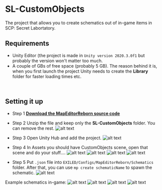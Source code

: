 # SL-CustomObjects
 The project that allows you to create schematics out of in-game items in SCP: Secret Labortatory.
 
 ## Requirements
 - Unity Editor (the project is made in `Unity version 2020.3.0f1` but probably the version won't matter too much.
 - A couple of GBs of free space (probably 5 GB). The reason behind it is, when you first launch the project Unity needs to create the **Library** folder for faster loading times etc.
 <br>

## Setting it up
- Step 1
 [**Download the MapEditorReborn source code**](https://github.com/Michal78900/MapEditorReborn/archive/refs/heads/main.zip)
 
 - Step 2
 Unzip the file and keep only the **SL-CustomObjects** folder. You can remove the rest.
 ![alt text](https://cdn.discordapp.com/attachments/859071008468238386/908418425725018192/unknown.png)
 
 - Step 3
 Open Unity Hub and add the project.
 ![alt text](https://cdn.discordapp.com/attachments/859071008468238386/908131196297437224/AddingTheProject.png)
 
 - Step 4
 In Assets you should have CustomObjects scene, open that scene and do your stuff....
 ![alt text](https://cdn.discordapp.com/attachments/859071008468238386/908131204820271105/Scene.png)
  ![alt text](https://cdn.discordapp.com/attachments/859071008468238386/908131170385023076/AddingSchematicComponent.png)
 ![alt text](https://cdn.discordapp.com/attachments/859071008468238386/908131200516915260/DragAndDrop.png)
![alt text](https://cdn.discordapp.com/attachments/859071008468238386/908131198935642152/Building.png)

- Step 5
Put `.json` file into `EXILED/Configs/MapEditorReborn/Schematics` folder.
After that, you can use `mp create schematicName` to spawn the schematic.
 ![alt text](https://cdn.discordapp.com/attachments/859071008468238386/908131208548974692/SpawnedInGame.png)
 
 Example schematics in-game:
![alt text](https://cdn.discordapp.com/attachments/859071008468238386/908463890017435699/unknown.png)
![alt text](https://cdn.discordapp.com/attachments/859071008468238386/908464401609281556/unknown.png)
![alt text](https://cdn.discordapp.com/attachments/859071008468238386/908464685890830377/unknown.png)
![alt text](https://cdn.discordapp.com/attachments/859071008468238386/908465577255895130/unknown.png)